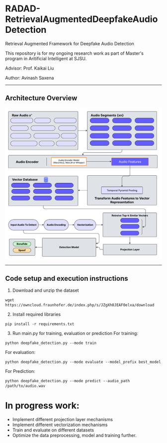 # RADAD-RetrievalAugmentedDeepfakeAudioDetection
Retrieval Augmented Framework for Deepfake Audio Detection

This repository is for my ongoing research work as part of Master's program in Aritificial Intelligent at SJSU.

Advisor: Prof. Kaikai Liu

Author: Avinash Saxena

---
## Architecture Overview

![alt text](resources/architecture.png)


-----
## Code setup and execution instructions

1. Download and unzip the dataset
```
wget https://owncloud.fraunhofer.de/index.php/s/JZgXh0JEAF0elxa/download
```

2. Install required libraries
```
pip install -r requirements.txt
```

3. Run main.py for training, evaluation or prediction
For training:
```
python deepfake_detection.py --mode train
```

For evaluation:
```
python deepfake_detection.py --mode evaluate --model_prefix best_model
```

For Prediction:
```
python deepfake_detection.py --mode predict --audio_path /path/to/audio.wav
```


# In progress work:
* Implement different projection layer mechanisms
* Implement different vectorization mechanisms
* Train and evaluate on different datasets
* Optimize the data preprocessing, model and training further.


